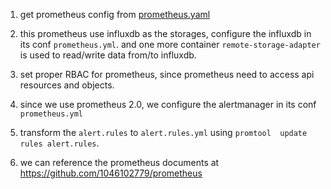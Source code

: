 1. get prometheus config from [prometheus.yaml](https://raw.githubusercontent.com/prometheus/prometheus/master/documentation/examples/prometheus-kubernetes.yml)

2. this prometheus use influxdb as the storages, configure the influxdb in its conf `prometheus.yml`.  and one more container `remote-storage-adapter` is used to read/write data from/to influxdb.

3. set proper RBAC for  prometheus, since prometheus need to access api resources and objects.

4. since we use prometheus 2.0, we configure the alertmanager in its conf `prometheus.yml`

5. transform the `alert.rules` to `alert.rules.yml` using `promtool  update rules alert.rules`.

6. we can reference the prometheus documents at  https://github.com/1046102779/prometheus